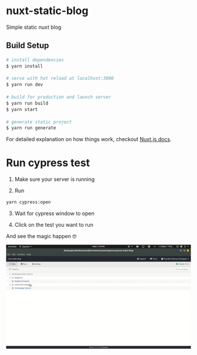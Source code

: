 # nuxt-static-blog

Simple static nuxt blog

## Build Setup

``` bash
# install dependencies
$ yarn install

# serve with hot reload at localhost:3000
$ yarn run dev

# build for production and launch server
$ yarn run build
$ yarn start

# generate static project
$ yarn run generate
```

For detailed explanation on how things work, checkout [Nuxt.js docs](https://nuxtjs.org).


# Run cypress test

1) Make sure your server is running

2) Run
```bash
yarn cypress:open
```
3) Wait for cypress window to open

4) Click on the test you want to run

And see the magic happen 🤓


![cypress test run](assets/cypress.gif)